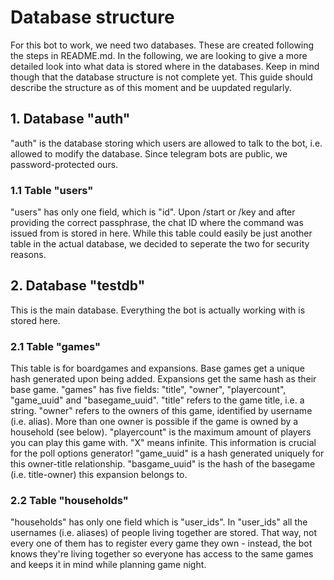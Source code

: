 # Database structure

For this bot to work, we need two databases. These are created following the steps in README.md.
In the following, we are looking to give a more detailed look into what data is stored where in the databases.
Keep in mind though that the database structure is not complete yet. This guide should describe the structure as of this moment and be uupdated regularly.

## 1. Database "auth"

"auth" is the database storing which users are allowed to talk to the bot, i.e. allowed to modify the database. Since telegram bots are public, we password-protected ours.

### 1.1 Table "users"

"users" has only one field, which is "id". Upon /start or /key and after providing the correct passphrase, the chat ID where the command was issued from is stored in here.
While this table could easily be just another table in the actual database, we decided to seperate the two for security reasons. 

## 2. Database "testdb"

This is the main database. Everything the bot is actually working with is stored here.

### 2.1 Table "games"
This table is for boardgames and expansions. Base games get a unique hash generated upon being added. Expansions get the same hash as their base game.
"games" has five fields: "title", "owner", "playercount", "game_uuid" and "basegame_uuid".
"title" refers to the game title, i.e. a string.
"owner" refers to the owners of this game, identified by username (i.e. alias). More than one owner is possible if the game is owned by a household (see below).
"playercount" is the maximum amount of players you can play this game with. "X" means infinite. This information is crucial for the poll options generator!
"game_uuid" is a hash generated uniquely for this owner-title relationship.
"basgame_uuid" is the hash of the basegame (i.e. title-owner) this expansion belongs to.

### 2.2 Table "households"
"households" has only one field which is "user_ids".
In "user_ids" all the usernames (i.e. aliases) of people living together are stored. That way, not every one of them has to register every game they own - instead, the bot knows they're living together so everyone has access to the same games and keeps it in mind while planning game night. 